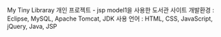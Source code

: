 My Tiny Libraray
개인 프로젝트 - jsp model1을 사용한 도서관 사이트
개발환경 : Eclipse, MySQL, Apache Tomcat, JDK
사용 언어 : HTML, CSS, JavaScript, jQuery, Java, JSP
